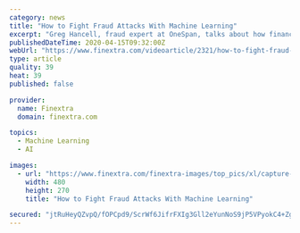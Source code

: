 ```yaml
---
category: news
title: "How to Fight Fraud Attacks With Machine Learning"
excerpt: "Greg Hancell, fraud expert at OneSpan, talks about how financial institutions can fight fraud using machine learning. Hear his insights on why explainable artificial intelligence is important, and how banks can get started with continuous monitoring and contextual authentication. Learn more about how to fight fraud using machine learning in ..."
publishedDateTime: 2020-04-15T09:32:00Z
webUrl: "https://www.finextra.com/videoarticle/2321/how-to-fight-fraud-attacks-with-machine-learning"
type: article
quality: 39
heat: 39
published: false

provider:
  name: Finextra
  domain: finextra.com

topics:
  - Machine Learning
  - AI

images:
  - url: "https://www.finextra.com/finextra-images/top_pics/xl/capture-20200330-122427.jpg"
    width: 480
    height: 270
    title: "How to Fight Fraud Attacks With Machine Learning"

secured: "jtRuHeyQZvpQ/fOPCpd9/ScrWf6JifrFXIg3Gll2eYunNoS9jP5VPyokC4+Zg+tUP1D+XUJuMkBG+GmOmZnM99c8rcu39antl3HmKx4SsYsMQK8xxFP8o9ATigDQ8sBT4fCak+9Z0BjZpnGPeKqhMEINeNO/qghtLcNbeXuU66UNq8SKyw1MY2CKfugh/8QUKp0oRNZweubyN1FvdkbwUwaQDajpqYeBhDdsL78qFwic7ZvfIA4C0nIbTR6h7AL2euzffOvWlyLhMEbjw+gasQkfwsMpXgEH6k1PvVinAOXiWr5QsCSVOIfdq0LXWmTB;EhopMyztEK6qyTYEJzTMCA=="
---
```


